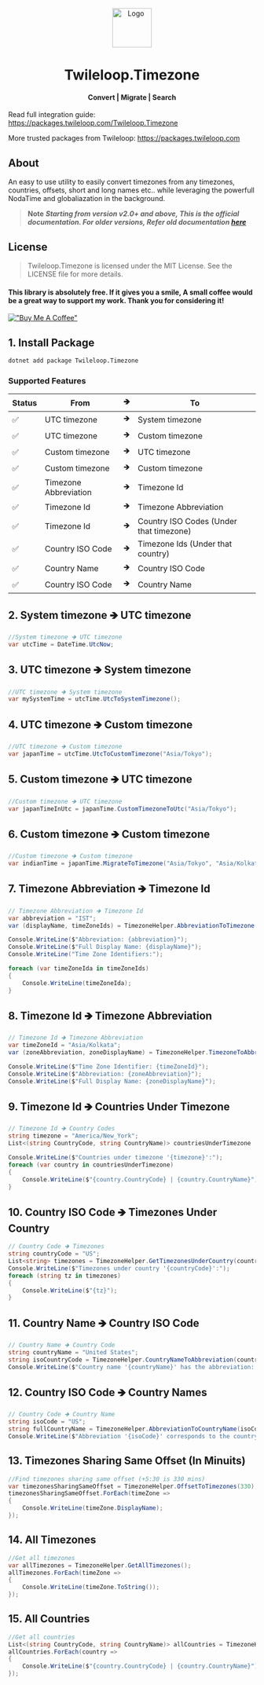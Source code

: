 ﻿﻿<!-- PROJECT LOGO -->
<br />
<div align="center">
  <a href="https://github.com/sangeethnandakumar/Twileloop.Timezone">
    <img src="https://iili.io/HUQ2pxn.png" alt="Logo" width="80" height="80">
  </a>

  <h1 align="center"> Twileloop.Timezone </h1>
  <h4 align="center"> Convert | Migrate | Search </h4>

</div>

Read full integration guide: https://packages.twileloop.com/Twileloop.Timezone

More trusted packages from Twileloop: https://packages.twileloop.com

## About
An easy to use utility to easily convert timezones from any timezones, countries, offsets, short and long names etc.. while leveraging the powerfull NodaTime and globaliazation in the background.

> **Note**
> ***Starting from version v2.0+ and above, This is the official documentation. For older versions, Refer old documentation <a href="https://github.com/sangeethnandakumar/Twileloop.Timezone/blob/master/README_Old.md">
    here
  </a>***

## License
> Twileloop.Timezone is licensed under the MIT License. See the LICENSE file for more details.

#### This library is absolutely free. If it gives you a smile, A small coffee would be a great way to support my work. Thank you for considering it!
[!["Buy Me A Coffee"](https://www.buymeacoffee.com/assets/img/custom_images/orange_img.png)](https://www.buymeacoffee.com/sangeethnanda)


## 1. Install Package
```bash
dotnet add package Twileloop.Timezone
```

### Supported Features

| Status | From | 🡺 | To
| --- | --- | --- | ---
| ✅ | UTC timezone | 🡺 | System timezone
| ✅ | UTC timezone | 🡺 | Custom timezone
| ✅ | Custom timezone | 🡺 | UTC timezone
| ✅ | Custom timezone | 🡺 | Custom timezone
| ✅ | Timezone Abbreviation | 🡺 | Timezone Id
| ✅ | Timezone Id | 🡺 | Timezone Abbreviation
| ✅ | Timezone Id | 🡺 | Country ISO Codes (Under that timezone)
| ✅ | Country ISO Code | 🡺 | Timezone Ids (Under that country)
| ✅ | Country Name | 🡺 | Country ISO Code
| ✅ | Country ISO Code | 🡺 | Country Name

## 2. System timezone 🡺 UTC timezone

```csharp
//System timezone 🡺 UTC timezone
var utcTime = DateTime.UtcNow;
```

## 3. UTC timezone 🡺 System timezone

```csharp
//UTC timezone 🡺 System timezone
var mySystemTime = utcTime.UtcToSystemTimezone();
```

## 4. UTC timezone 🡺 Custom timezone

```csharp
//UTC timezone 🡺 Custom timezone
var japanTime = utcTime.UtcToCustomTimezone("Asia/Tokyo");
```

## 5. Custom timezone 🡺 UTC timezone

```csharp
//Custom timezone 🡺 UTC timezone
var japanTimeInUtc = japanTime.CustomTimezoneToUtc("Asia/Tokyo");
```

## 6. Custom timezone 🡺 Custom timezone

```csharp
//Custom timezone 🡺 Custom timezone
var indianTime = japanTime.MigrateToTimezone("Asia/Tokyo", "Asia/Kolkata");
```

## 7. Timezone Abbreviation 🡺 Timezone Id

```csharp
// Timezone Abbreviation 🡺 Timezone Id
var abbreviation = "IST";
var (displayName, timeZoneIds) = TimezoneHelper.AbbreviationToTimezone(abbreviation);

Console.WriteLine($"Abbreviation: {abbreviation}");
Console.WriteLine($"Full Display Name: {displayName}");
Console.WriteLine("Time Zone Identifiers:");

foreach (var timeZoneIda in timeZoneIds)
{
    Console.WriteLine(timeZoneIda);
}
```

## 8. Timezone Id 🡺 Timezone Abbreviation

```csharp
// Timezone Id 🡺 Timezone Abbreviation
var timeZoneId = "Asia/Kolkata";
var (zoneAbbreviation, zoneDisplayName) = TimezoneHelper.TimezoneToAbbreviation(timeZoneId);

Console.WriteLine($"Time Zone Identifier: {timeZoneId}");
Console.WriteLine($"Abbreviation: {zoneAbbreviation}");
Console.WriteLine($"Full Display Name: {zoneDisplayName}");
```

## 9. Timezone Id 🡺 Countries Under Timezone

```csharp
// Timezone Id 🡺 Country Codes
string timezone = "America/New_York";
List<(string CountryCode, string CountryName)> countriesUnderTimezone  = TimezoneHelper.GetCountriesUnderTimezone(timezone);

Console.WriteLine($"Countries under timezone '{timezone}':");
foreach (var country in countriesUnderTimezone)
{
    Console.WriteLine($"{country.CountryCode} | {country.CountryName}");
}
```

## 10. Country ISO Code 🡺 Timezones Under Country

```csharp
// Country Code 🡺 Timezones
string countryCode = "US";
List<string> timezones = TimezoneHelper.GetTimezonesUnderCountry(countryCode);
Console.WriteLine($"Timezones under country '{countryCode}':");
foreach (string tz in timezones)
{
    Console.WriteLine($"{tz}");
}
```

## 11. Country Name 🡺 Country ISO Code

```csharp
// Country Name 🡺 Country Code
string countryName = "United States";
string isoCountryCode = TimezoneHelper.CountryNameToAbbreviation(countryName);
Console.WriteLine($"Country name '{countryName}' has the abbreviation: {isoCountryCode}");
```

## 12. Country ISO Code 🡺 Country Names

```csharp
// Country Code 🡺 Country Name 
string isoCode = "US";
string fullCountryName = TimezoneHelper.AbbreviationToCountryName(isoCode);
Console.WriteLine($"Abbreviation '{isoCode}' corresponds to the country: {fullCountryName}");
```

## 13. Timezones Sharing Same Offset (In Minuits) 

```csharp
//Find timezones sharing same offset (+5:30 is 330 mins)
var timezonesSharingSameOffset = TimezoneHelper.OffsetToTimezones(330);
timezonesSharingSameOffset.ForEach(timeZone =>
{
    Console.WriteLine(timeZone.DisplayName);
});
```

## 14. All Timezones

```csharp
//Get all timezones
var allTimezones = TimezoneHelper.GetAllTimezones();
allTimezones.ForEach(timeZone =>
{
    Console.WriteLine(timeZone.ToString());
});
```

## 15. All Countries

```csharp
//Get all countries
List<(string CountryCode, string CountryName)> allCountries = TimezoneHelper.GetAllCountries();
allCountries.ForEach(country =>
{
    Console.WriteLine($"{country.CountryCode} | {country.CountryName}");
});
```
